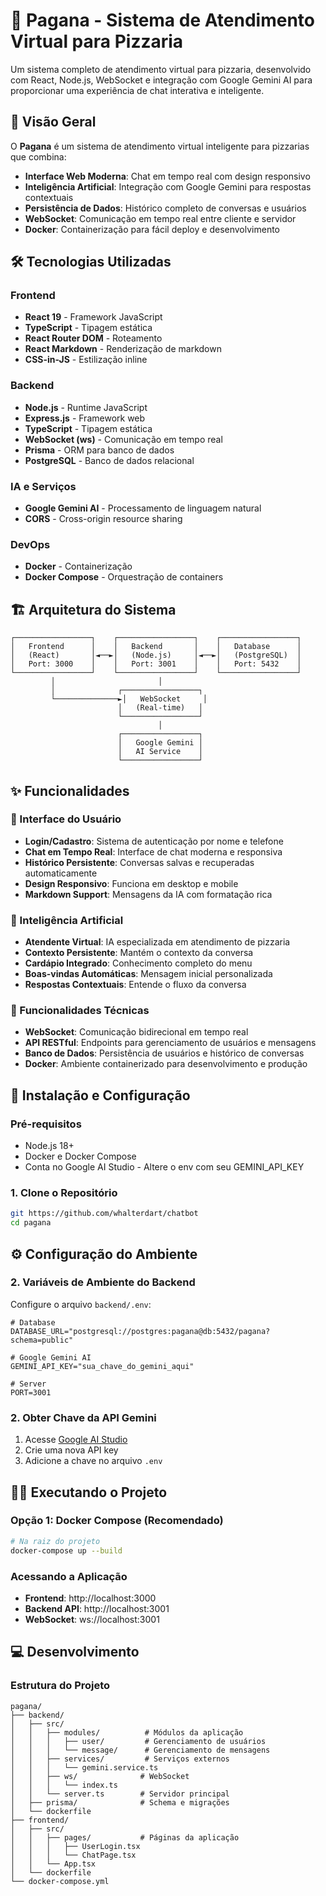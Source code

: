 # 🍕 Pagana - Sistema de Atendimento Virtual para Pizzaria

Um sistema completo de atendimento virtual para pizzaria, desenvolvido com React, Node.js, WebSocket e integração com Google Gemini AI para proporcionar uma experiência de chat interativa e inteligente.


## 🎯 Visão Geral

O **Pagana** é um sistema de atendimento virtual inteligente para pizzarias que combina:

- **Interface Web Moderna**: Chat em tempo real com design responsivo
- **Inteligência Artificial**: Integração com Google Gemini para respostas contextuais
- **Persistência de Dados**: Histórico completo de conversas e usuários
- **WebSocket**: Comunicação em tempo real entre cliente e servidor
- **Docker**: Containerização para fácil deploy e desenvolvimento

## 🛠 Tecnologias Utilizadas

### Frontend
- **React 19** - Framework JavaScript
- **TypeScript** - Tipagem estática
- **React Router DOM** - Roteamento
- **React Markdown** - Renderização de markdown
- **CSS-in-JS** - Estilização inline

### Backend
- **Node.js** - Runtime JavaScript
- **Express.js** - Framework web
- **TypeScript** - Tipagem estática
- **WebSocket (ws)** - Comunicação em tempo real
- **Prisma** - ORM para banco de dados
- **PostgreSQL** - Banco de dados relacional

### IA e Serviços
- **Google Gemini AI** - Processamento de linguagem natural
- **CORS** - Cross-origin resource sharing

### DevOps
- **Docker** - Containerização
- **Docker Compose** - Orquestração de containers

## 🏗 Arquitetura do Sistema

```
┌─────────────────┐    ┌─────────────────┐    ┌─────────────────┐
│   Frontend      │    │   Backend       │    │   Database      │
│   (React)       │◄──►│   (Node.js)     │◄──►│   (PostgreSQL)  │
│   Port: 3000    │    │   Port: 3001    │    │   Port: 5432    │
└─────────────────┘    └─────────────────┘    └─────────────────┘
         │                       │
         │              ┌─────────────────┐
         └──────────────►│   WebSocket     │
                        │   (Real-time)   │
                        └─────────────────┘
                                 │
                        ┌─────────────────┐
                        │   Google Gemini │
                        │   AI Service    │
                        └─────────────────┘
```

## ✨ Funcionalidades

### 🎨 Interface do Usuário
- **Login/Cadastro**: Sistema de autenticação por nome e telefone
- **Chat em Tempo Real**: Interface de chat moderna e responsiva
- **Histórico Persistente**: Conversas salvas e recuperadas automaticamente
- **Design Responsivo**: Funciona em desktop e mobile
- **Markdown Support**: Mensagens da IA com formatação rica

### 🤖 Inteligência Artificial
- **Atendente Virtual**: IA especializada em atendimento de pizzaria
- **Contexto Persistente**: Mantém o contexto da conversa
- **Cardápio Integrado**: Conhecimento completo do menu
- **Boas-vindas Automáticas**: Mensagem inicial personalizada
- **Respostas Contextuais**: Entende o fluxo da conversa

### 🔧 Funcionalidades Técnicas
- **WebSocket**: Comunicação bidirecional em tempo real
- **API RESTful**: Endpoints para gerenciamento de usuários e mensagens
- **Banco de Dados**: Persistência de usuários e histórico de conversas
- **Docker**: Ambiente containerizado para desenvolvimento e produção

## 🚀 Instalação e Configuração

### Pré-requisitos
- Node.js 18+
- Docker e Docker Compose
- Conta no Google AI Studio - Altere o env com seu GEMINI_API_KEY

### 1. Clone o Repositório
```bash
git https://github.com/whalterdart/chatbot
cd pagana
```
## ⚙️ Configuração do Ambiente

### 2. Variáveis de Ambiente do Backend
Configure o arquivo `backend/.env`:

```env
# Database
DATABASE_URL="postgresql://postgres:pagana@db:5432/pagana?schema=public"

# Google Gemini AI
GEMINI_API_KEY="sua_chave_do_gemini_aqui"

# Server
PORT=3001
```

### 2. Obter Chave da API Gemini
1. Acesse [Google AI Studio](https://makersuite.google.com/app/apikey)
2. Crie uma nova API key
3. Adicione a chave no arquivo `.env`

## 🏃‍♂️ Executando o Projeto

### Opção 1: Docker Compose (Recomendado)
```bash
# Na raiz do projeto
docker-compose up --build
```

### Acessando a Aplicação
- **Frontend**: http://localhost:3000
- **Backend API**: http://localhost:3001
- **WebSocket**: ws://localhost:3001


## 💻 Desenvolvimento

### Estrutura do Projeto
```
pagana/
├── backend/
│   ├── src/
│   │   ├── modules/          # Módulos da aplicação
│   │   │   ├── user/         # Gerenciamento de usuários
│   │   │   └── message/      # Gerenciamento de mensagens
│   │   ├── services/         # Serviços externos
│   │   │   └── gemini.service.ts
│   │   ├── ws/              # WebSocket
│   │   │   └── index.ts
│   │   └── server.ts        # Servidor principal
│   ├── prisma/              # Schema e migrações
│   └── dockerfile
├── frontend/
│   ├── src/
│   │   ├── pages/           # Páginas da aplicação
│   │   │   ├── UserLogin.tsx
│   │   │   └── ChatPage.tsx
│   │   └── App.tsx
│   └── dockerfile
└── docker-compose.yml
```
